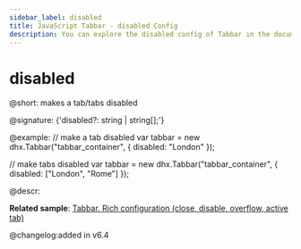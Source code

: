 ```yaml
---
sidebar_label: disabled
title: JavaScript Tabbar - disabled Config 
description: You can explore the disabled config of Tabbar in the documentation of the DHTMLX JavaScript UI library. Browse developer guides and API reference, try out code examples and live demos, and download a free 30-day evaluation version of DHTMLX Suite 7.
---
```


# disabled

@short: makes a tab/tabs disabled

@signature: {'disabled?: string | string[];'}

@example:
// make a tab disabled
var tabbar = new dhx.Tabbar("tabbar_container", {
    disabled: "London"
});

// make tabs disabled
var tabbar = new dhx.Tabbar("tabbar_container", {
    disabled: ["London", "Rome"]
});

@descr:

**Related sample**: [Tabbar. Rich configuration (close, disable, overflow, active tab)](https://snippet.dhtmlx.com/xqthiy66)

@changelog:added in v6.4

[comment]: # (@related: tabbar/init.md#define-tabbar-structure tabbar/configuring_tabbar.md#disabled-tabs)
